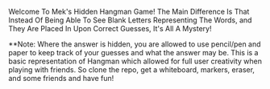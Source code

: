 Welcome To Mek's Hidden Hangman Game! The Main Difference Is That Instead Of Being Able To See Blank Letters Representing The Words, and They Are Placed In Upon Correct Guesses, It's All A Mystery!

**Note: Where the answer is hidden, you are allowed to use pencil/pen and paper to keep track of your guesses and what the answer may be. This is a basic representation of Hangman which allowed for full user creativity when playing with friends. So clone the repo, get a whiteboard, markers, eraser, and some friends and have fun!
